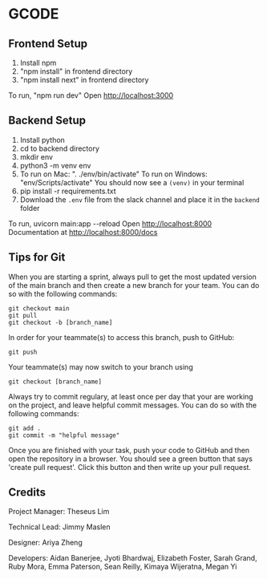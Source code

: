 # GCODE

## Frontend Setup

1. Install npm
2. "npm install" in frontend directory
3. "npm install next" in frontend directory

To run, "npm run dev"
Open <http://localhost:3000>

## Backend Setup

1. Install python
2. cd to backend directory
3. mkdir env
4. python3 -m venv env
5. To run on Mac: ". ./env/bin/activate"
    To run on Windows: "env/Scripts/activate"
    You should now see a `(venv)` in your terminal
6. pip install -r requirements.txt
7. Download the `.env` file from the slack channel and place it in the `backend` folder

To run, uvicorn main:app --reload
Open <http://localhost:8000>
Documentation at <http://localhost:8000/docs>

## Tips for Git

When you are starting a sprint, always pull to get the most updated version
of the main branch and then create a new branch for your team. You can do so 
with the following commands:

```
git checkout main
git pull
git checkout -b [branch_name]
```

In order for your teammate(s) to access this branch, push to GitHub:

```
git push
```

Your teammate(s) may now switch to your branch using

```
git checkout [branch_name]
```

Always try to commit regulary, at least once per day that your are working
on the project, and leave helpful commit messages. You can do so with the 
following commands:

```
git add .
git commit -m "helpful message"
```

Once you are finished with your task, push your code to GitHub and then
open the repository in a browser. You should see a green button that says
'create pull request'. Click this button and then write up your pull request.

## Credits

Project Manager: Theseus Lim

Technical Lead: Jimmy Maslen

Designer: Ariya Zheng

Developers: Aidan Banerjee, Jyoti Bhardwaj, Elizabeth Foster, Sarah Grand, Ruby Mora, Emma Paterson, Sean Reilly, Kimaya Wijeratna, Megan Yi
